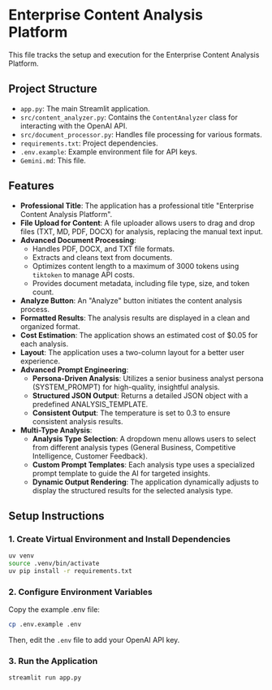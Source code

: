 # Enterprise Content Analysis Platform

This file tracks the setup and execution for the Enterprise Content Analysis Platform.

## Project Structure

- `app.py`: The main Streamlit application.
- `src/content_analyzer.py`: Contains the `ContentAnalyzer` class for interacting with the OpenAI API.
- `src/document_processor.py`: Handles file processing for various formats.
- `requirements.txt`: Project dependencies.
- `.env.example`: Example environment file for API keys.
- `Gemini.md`: This file.

## Features

- **Professional Title**: The application has a professional title "Enterprise Content Analysis Platform".
- **File Upload for Content**: A file uploader allows users to drag and drop files (TXT, MD, PDF, DOCX) for analysis, replacing the manual text input.
- **Advanced Document Processing**:
  - Handles PDF, DOCX, and TXT file formats.
  - Extracts and cleans text from documents.
  - Optimizes content length to a maximum of 3000 tokens using `tiktoken` to manage API costs.
  - Provides document metadata, including file type, size, and token count.
- **Analyze Button**: An "Analyze" button initiates the content analysis process.
- **Formatted Results**: The analysis results are displayed in a clean and organized format.
- **Cost Estimation**: The application shows an estimated cost of $0.05 for each analysis.
- **Layout**: The application uses a two-column layout for a better user experience.
- **Advanced Prompt Engineering**:
  - **Persona-Driven Analysis**: Utilizes a senior business analyst persona (SYSTEM_PROMPT) for high-quality, insightful analysis.
  - **Structured JSON Output**: Returns a detailed JSON object with a predefined ANALYSIS_TEMPLATE.
  - **Consistent Output**: The temperature is set to 0.3 to ensure consistent analysis results.
- **Multi-Type Analysis**:
  - **Analysis Type Selection**: A dropdown menu allows users to select from different analysis types (General Business, Competitive Intelligence, Customer Feedback).
  - **Custom Prompt Templates**: Each analysis type uses a specialized prompt template to guide the AI for targeted insights.
  - **Dynamic Output Rendering**: The application dynamically adjusts to display the structured results for the selected analysis type.

## Setup Instructions

### 1. Create Virtual Environment and Install Dependencies

```bash
uv venv
source .venv/bin/activate
uv pip install -r requirements.txt
```

### 2. Configure Environment Variables

Copy the example .env file:

```bash
cp .env.example .env
```

Then, edit the `.env` file to add your OpenAI API key.

### 3. Run the Application

```bash
streamlit run app.py
```
